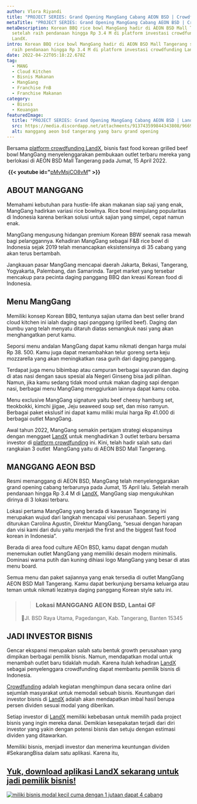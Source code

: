 ```yaml
---
author: Vlora Riyandi
title: "PROJECT SERIES: Grand Opening MangGang Cabang AEON BSD | Crowdfunding"
metaTitle: "PROJECT SERIES: Grand Opening MangGang Cabang AEON BSD | Crowdfunding"
metaDescription: Korean BBQ rice bowl MangGang hadir di AEON BSD Mall Tangerang
  setelah raih pendanaan hingga Rp 3.4 M di platform investasi crowdfunding
  LandX.
intro: Korean BBQ rice bowl MangGang hadir di AEON BSD Mall Tangerang setelah
  raih pendanaan hingga Rp 3.4 M di platform investasi crowdfunding LandX.
date: 2022-04-22T05:18:22.678Z
tag:
  - MANG
  - Cloud Kitchen
  - Bisnis Makanan
  - MangGang
  - Franchise FnB
  - Franchise Makanan
category:
  - Bisnis
  - Keuangan
featuredImage:
  title: "PROJECT SERIES: Grand Opening MangGang Cabang AEON BSD | LandX Crowdfunding"
  src: https://media.discordapp.net/attachments/913743599844343808/966952312973197382/unknown.png?width=1058&height=595
  alt: manggang aeon bsd tangerang yang baru grand opening
---
```

Bersama [platform crowdfunding LandX](https://landx.id/), bisnis fast food korean grilled beef bowl MangGang menyelenggarakan pembukaan outlet terbaru mereka yang berlokasi di AEON BSD Mall Tangerang pada Jumat, 15 April 2022.

 **{{< youtube id="**[pMvMsjCO8vM](https://www.youtube.com/watch?v=pMvMsjCO8vM)**" >}}**

## ABOUT MANGGANG

Memahami kebutuhan para hustle-life akan makanan siap saji yang enak, MangGang hadirkan variasi rice bowlnya. Rice bowl menjulang popularitas di Indonesia karena berikan solusi untuk sajian yang simpel, cepat namun enak. 

MangGang mengusung hidangan premium Korean BBW seenak rasa mewah bagi pelanggannya. Kehadiran MangGang sebagai F&B rice bowl di Indonesia sejak 2019 telah menancapkan eksistensinya di 35 cabang yang akan terus bertambah.

Jangkauan pasar MangGang mencapai daerah Jakarta, Bekasi, Tangerang, Yogyakarta, Palembang, dan Samarinda. Target market yang tersebar mencakup para pecinta daging panggang BBQ dan kreasi Korean food di Indonesia.

## **Menu MangGang**

Memiliki konsep Korean BBQ, tentunya sajian utama dan best seller brand cloud kitchen ini ialah daging sapi panggang (grilled beef). Daging dan bumbu yang telah menyatu ditaruh diatas semangkuk nasi yang akan menghangatkan perut kamu. 

Seporsi menu andalan MangGang dapat kamu nikmati dengan harga mulai Rp 38. 500. Kamu juga dapat menambahkan telur goreng serta keju mozzarella yang akan meningkatkan rasa gurih dari daging panggang. 

Terdapat juga menu bibimbap atau campuran berbagai sayuran dan daging di atas nasi dengan saus spesial ala Negeri Ginseng bisa jadi pilihan. Namun, jika kamu sedang tidak mood untuk makan daging sapi dengan nasi, berbagai menu MangGang menggiurkan lainnya dapat kamu coba. 

Menu exclusive MangGang signature yaitu beef cheesy hamburg set, tteokbokki, kimchi jjigae, Jeju seaweed soup set, dan miso ramyun. Berbagai paket ekslusif ini dapat kamu miliki mulai harga Rp 41.000 di berbagai outlet MangGang.

Awal tahun 2022, MangGang semakin pertajam strategi ekspansinya dengan menggaet [LandX](https://landx.id/) untuk menghadirkan 3 outlet terbaru bersama investor di [platform crowdfunding](https://landx.id/) ini. Kini, telah hadir salah satu dari rangkaian 3 outlet  MangGang yaitu di AEON BSD Mall Tangerang.

## MANGGANG AEON BSD 

Resmi memanggang di AEON BSD, MangGang telah menyelenggarakan grand opening cabang terbarunya pada Jumat, 15 April lalu. Setelah meraih pendanaan hingga Rp 3.4 M di [LandX](https://landx.id/), MangGang siap mengukuhkan dirinya di 3 lokasi terbaru.

Lokasi pertama MangGang yang berada di kawasan Tangerang ini merupakan wujud dari langkah mencapai visi perusahaan. Seperti yang diturukan Carolina Agustin, Direktur MangGang, “sesuai dengan harapan dan visi kami dari dulu yaitu menjadi the first and the biggest fast food korean in Indonesia”.

Berada di area food culture AEOn BSD, kamu dapat dengan mudah menemukan outlet MangGang yang memiliki desain modern minimalis. Dominasi warna putih dan kuning dihiasi logo MangGang yang besar di atas menu board.

Semua menu dan paket sajiannya yang enak tersedia di outlet MangGang AEON BSD Mall Tangerang. Kamu dapat berkunjung bersama keluarga atau teman untuk nikmati lezatnya daging panggang Korean style satu ini.

> > ### **Lokasi MANGGANG AEON BSD, Lantai GF**
>
> 📍Jl. BSD Raya Utama, Pagedangan, Kab. Tangerang, Banten 15345

## JADI INVESTOR BISNIS

Gencar ekspansi merupakan salah satu bentuk growth perusahaan yang dimpikan berbagai pemilik bisnis. Namun, mendapatkan modal untuk menambah outlet baru tidaklah mudah. Karena itulah kehadiran [LandX](https://landx.id/) sebagai penyelenggara crowdfunding dapat membantu pemilik bisnis di Indonesia.

[Crowdfunding](https://landx.id/) adalah kegiatan menghimpun dana secara online dari sejumlah masyarakat untuk memodali sebuah bisnis. Keuntungan dari investor bisnis di [LandX](https://landx.id/) adalah akan mendapatkan imbal hasil berupa persen dividen sesuai modal yang diberikan.

Setiap investor di [LandX](https://landx.id/) memiliki kebebasan untuk memilih pada project bisnis yang ingin mereka danai. Demikian kesepakatan terjadi dari diri investor yang yakin dengan potensi bisnis dan setuju dengan estimasi dividen yang ditawarkan.

Memiliki bisnis, menjadi investor dan menerima keuntungan dividen #SekarangBisa dalam satu aplikasi. Karena itu,

## [Yuk, download aplikasi LandX sekarang untuk jadi pemilik bisnis!](https://landx.id/?utm_source=Blog&utm_medium=organic+keyword&utm_campaign=blog&utm_id=Blog)

[![miliki bisnis modal kecil cuma dengan 1 jutaan dapat 4 cabang ](https://accountgram-production.sfo2.cdn.digitaloceanspaces.com/landx_ghost/2021/11/jadi-owner-bisnis-hanya-1-jutaan-dengan-cuan-yang-sangat-menjanjikan.png)](https://landx.id/?utm_source=Blog&utm_medium=organic+keyword&utm_campaign=blog&utm_id=Blog)